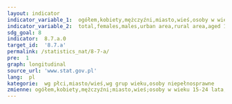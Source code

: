 ```yaml
---
layout: indicator
indicator_variable_1:  ogółem,kobiety,mężczyźni,miasto,wieś,osoby w wieku 15-24 lata,w wieku 18-59/64 lat,osoby w wieku 50 lat i więcej,w wieku 16 lat i więcej
indicator_variable_2:  total,females,males,urban area,rural area,aged 15-24,aged 18-59/64,aged 50 and more,aged 16 and more
sdg_goal: 8
indicator:  8.7.a.0
target_id:  '8.7.a'
permalink: /statistics_nat/8-7-a/
pre:  1
graph: longitudinal
source_url: 'www.stat.gov.pl'
lang:  pl
kategorie:  wg płci,miasto/wieś,wg grup wieku,osoby niepełnosprawne
zmienne: ogółem,kobiety,mężczyźni;miasto,wieś;osoby w wieku 15-24 lata,w wieku 18-59/64 lat,osoby w wieku 50 lat i więcej;w wieku 16 lat i więcej
---
```

